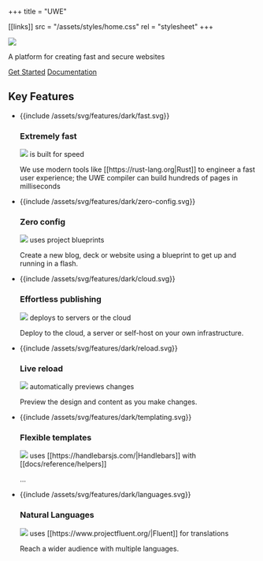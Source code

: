 +++
title = "UWE"

[[links]]
src = "/assets/styles/home.css"
rel = "stylesheet"
+++

<div class="home-banner">
  <img src="{{link "/assets/svg/home-stacked.svg"}}" />
  <p class="strapline">
    A platform for creating fast and secure websites
  </p>
  <nav>
    <a class="button x-large primary" href="{{link "/docs/tutorials/getting-started/"}}">Get Started</a>
    <a class="button x-large" href="{{link "/docs/"}}">Documentation</a>
  </nav>
  <h2>Key Features</h2>
</div>

<ul class="features">
  <li>
    <div>{{include /assets/svg/features/dark/fast.svg}}<h3>Extremely fast</h3></div>
    <p class="detail text-x-large"><img src="{{link "/assets/svg/small-mark.svg"}}" /> <span>is built for speed</span></p>
    <p class="text-large">We use modern tools like [[https://rust-lang.org|Rust]] to engineer a fast user experience; the UWE compiler can build hundreds of pages in milliseconds</p>
  </li>
  <li>
    <div>{{include /assets/svg/features/dark/zero-config.svg}} <h3>Zero config</h3></div>
    <p class="detail text-x-large"><img src="{{link "/assets/svg/small-mark.svg"}}" /> <span>uses project blueprints</span></p>
    <p class="text-large">Create a new blog, deck or website using a blueprint to get up and running in a flash.</p>
  </li>
  <li>
    <div>{{include /assets/svg/features/dark/cloud.svg}}<h3>Effortless publishing</h3></div>
    <p class="detail text-x-large"><img src="{{link "/assets/svg/small-mark.svg"}}" /> <span>deploys to servers or the cloud</span></p>
    <p class="text-large">Deploy to the cloud, a server or self-host on your own infrastructure.</p>
  </li>
  <li>
    <div>{{include /assets/svg/features/dark/reload.svg}}<h3>Live reload</h3></div>
    <p class="detail text-x-large"><img src="{{link "/assets/svg/small-mark.svg"}}" /> <span>automatically previews changes</span></p>
    <p class="text-large">Preview the design and content as you make changes.</p>
  </li>
  <li>
    <div>{{include /assets/svg/features/dark/templating.svg}}<h3>Flexible templates</h3></div>
    <p class="detail text-x-large"><img src="{{link "/assets/svg/small-mark.svg"}}" /> <span>uses [[https://handlebarsjs.com/|Handlebars]] with [[docs/reference/helpers]]</span></p>
    <p class="text-large">...</p>
  </li>
  <li>
    <div>{{include /assets/svg/features/dark/languages.svg}}<h3>Natural Languages</h3></div>
    <p class="detail text-x-large"><img src="{{link "/assets/svg/small-mark.svg"}}" /> <span>uses [[https://www.projectfluent.org/|Fluent]] for translations</span></p>
    <p class="text-large">Reach a wider audience with multiple languages.</p>
  </li>
</ul>

